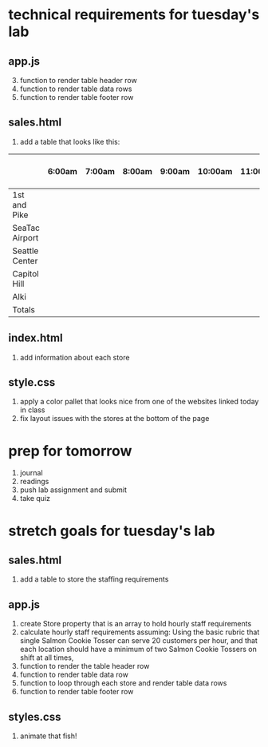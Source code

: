 # technical requirements for tuesday's lab
## app.js
3. function to render table header row
4. function to render table data rows
5. function to render table footer row

## sales.html
1. add a table that looks like this: 

|                | 6:00am | 7:00am | 8:00am | 9:00am | 10:00am | 11:00am | 12:00pm | 1:00pm | 2:00pm | 3:00pm | 4:00pm | 5:00pm | 6:00pm | 7:00pm | Daily Location Total
|------------------------|-------|--------|--------|--------|--------|---------|---------|---------|--------|--------|--------|--------|--------|--------|--------|
| 1st and Pike      |       |        |        |        |        |         |         |         |        |        |        |        |        |        |
| SeaTac Airport           |       |        |        |        |        |         |         |         |        |        |        |        |        |        |
| Seattle Center |       |        |        |        |        |         |         |         |        |        |        |        |        |        |
| Capitol Hill       |       |        |        |        |        |         |         |         |        |        |        |        |        |        |
| Alki        |       |        |        |        |        |         |         |         |        |        |        |        |        |        |
| Totals                 |       |        |        |        |        |         |         |         |        |        |        |        |        |        |

## index.html
1. add information about each store

## style.css
1. apply a color pallet that looks nice from one of the websites linked today in class
2. fix layout issues with the stores at the bottom of the page

# prep for tomorrow
1. journal
2. readings
3. push lab assignment and submit
4. take quiz

# stretch goals for tuesday's lab
## sales.html
1. add a table to store the staffing requirements

## app.js
1. create Store property that is an array to hold hourly staff requirements 
2. calculate hourly staff requirements assuming: 
      Using the basic rubric that single Salmon Cookie Tosser can serve 20 customers per hour, and that each location should have a minimum of two Salmon Cookie Tossers on shift at all times,
3. function to render the table header row
4. function to render table data row
5. function to loop through each store and render table data rows
2. function to render table footer row

## styles.css
1. animate that fish!


